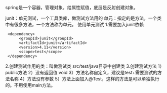 spring是一个容器，管理对象，给属性赋值，底层是反射创建对象。


junit：单元测试，一个工具类库，做测试方法用的
单元：指定的是方法，一个类中有很多方法，一个方法称为单元。
使用单元测试
1.需要加入junit依赖
```
 <dependency>
      <groupId>junit</groupId>
      <artifactId>junit</artifactId>
      <version>4.11</version>
      <scope>test</scope>
 </dependency>
```
2.创建测试作用的类：叫做测试类
src/test/java目录中创建类
3.创建测试方法
1）public方法
2）没有返回值 void
3）方法名称自定义，建议是test+需要测试的方法名称
4）方法没有参数
5）方法上面加入@Test，这样的方法是可以单独执行的。不用使用main方法。
